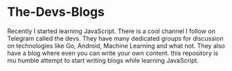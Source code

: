 # The-Devs-Blogs
Recently I started learning JavaScript. There is a cool channel I follow on Telegram called the devs. They have many dedicated groups for discussion on technologies like Go, Android, Machine Learning and what not.
They also have a blog where even you can write your own content.
this repository is mu humble attempt to start writing blogs while learning JavaScript.
